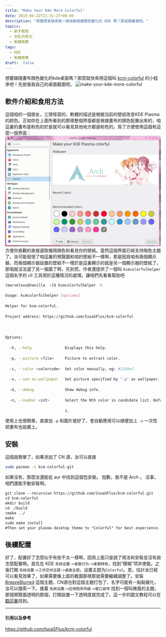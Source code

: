 ```yaml
---
title: "Make Your Kde More Colorful"
date: 2019-04-22T21:31:27+08:00
description: "想要想某個桌面一樣自動根據顏色變化的 KDE 嗎？那就跟着做吧。"
topics:
  - 新手教程
  - 杂乱的笔记
  - 軟體推薦
tags:
  - KDE
  - 軟體推薦
draft:  false
---
```

想要跟隨畫布顏色變化的kde桌面嗎？那麼就快來用這個叫 [kcm-colorful](https://github.com/IsoaSFlus/kcm-colorful) 的小程序吧！先放張我自己的桌面截圖吧。
![make-your-kde-more-colorful](/public/pic/make-your-kde-more-colorful.png)

## 軟件介紹和食用方法
這個咱的一個朋友，三頭怪寫的，軟體的描述是根据当前的壁纸改变KDE Plasma的颜色。正如你在上面所看到的那樣整個界面都是根據畫布的顏色配置出來的，咱這裏的畫布是粉色的於是就可以看見其他地方都是粉色的。爲了方便使用這個有這麼一個界面：  
![make-your-kde-more-colorful1](/public/pic/make-your-kde-more-colorful1.png)
方便你直觀的直接選取備用顏色和看見你的壁紙。當然這個界面已經支持暗色主題了。汝可能發現了咱這裏的預覽圖和咱的壁紙不一樣啊，那是因爲咱有兩個顯示器，而兩個顯示器設置的壁紙不一樣於是這裏顯示的就是另一個顯示器的壁紙了。那咱就沒法選了另一張圖了啊，先別慌，作者還提供了一個叫 `kcmcolorfulhelper` 這個名字的 cli 工具用於這種情況的處理。讓咱們先看看幫助吧  
```bash
[marvelous@Vanilla  ~]$ kcmcolorfulhelper -h

Usage: kcmcolorfulhelper [options]

Helper for kcm-colorful.

Project address: https://github.com/IsoaSFlus/kcm-colorful



Options:

  -h, --help               Displays this help.

  -p, --picture <file>     Picture to extract color.

  -c, --color <colorcode>  Set color manually, eg: #1234ef.

  -s, --set-as-wallpaper   Set picture specified by "-p" as wallpaper.

  -d, --debug              Show debug info.

  -n, --number <int>       Select the Nth color in candidate list. Default is

                           1.
```
使用上也很簡單，直接加 `-p` 和圖片就好了，會自動應用可以順便加上 `-s` 一次性把畫布也設置上。

## 安裝
這個就簡單了，如果添加了 CN 源，汝可以直接
```bash
sudo pacman -S kcm-colorful-git
```
如果沒有，那麼汝還能從 aur 中找到這個包安裝。
抱歉，我不是 Arch 。 沒事，咱們還能手動安裝啊。

```
git clone --recursive https://github.com/IsoaSFlus/kcm-colorful.git
cd kcm-colorful
mkdir build
cd ./build
cmake ../
make
sudo make install
#Then set your plasma desktop theme to "Colorful" for best experience.
```

## 後續配置
好了，配置好了怎麼似乎有些不太一樣啊，因爲上面只是說了用法和安裝並沒有說怎麼配置啊。首先在 KDE `系统设置->桌面行为->桌面特效`，找到“模糊”项并使能。之後打開 `系统设置->工作空间主题->桌面主题`，设置主题为`Colorful`。恩，估計汝已經可以看見效果了，如果需要像上面的截圖那樣那就需要繼續調整了。安裝 [BreezeBlurred](https://github.com/alex47/BreezeBlurred) 這個主題，CN源也對這個主題打包了，名字可能有一點點變化，汝可以搜索一下。接着 `系统设置->应用程序风格->窗口装饰` 找到一個叫微風的主題，那個預覽圖透明的那個，打開設置一下透明度就完成了。這一步的圖文教程可以在[戳這裏](https://github.com/IsoaSFlus/kcm-colorful/blob/master/README.md)找到。

---
#### 引用以及參考
https://github.com/IsoaSFlus/kcm-colorful
